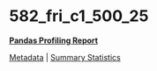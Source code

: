 # 582_fri_c1_500_25

[**Pandas Profiling Report**](https://epistasislab.github.io/penn-ml-benchmarks/profile/582_fri_c1_500_25.html)

[Metadata](metadata.yaml) | [Summary Statistics](summary_stats.tsv)

